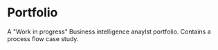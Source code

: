 # Portfolio
A "Work in progress" Business intelligence anaylst portfolio.
Contains a process flow case study.
